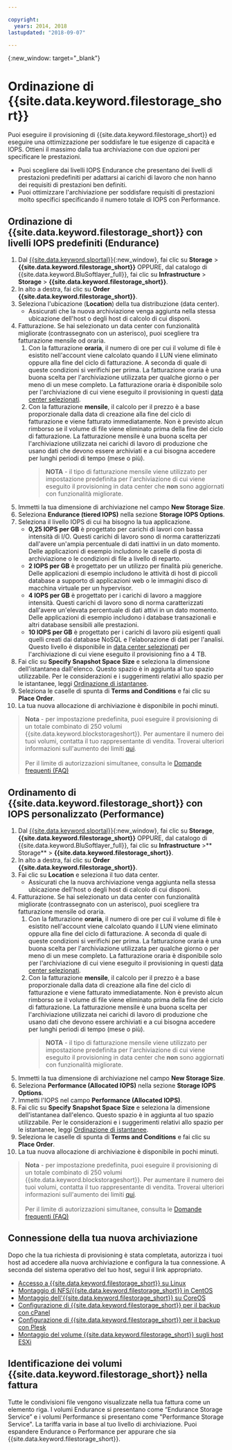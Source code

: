 ```yaml
---

copyright:
  years: 2014, 2018
lastupdated: "2018-09-07"

---
```

{:new_window: target="_blank"}

# Ordinazione di {{site.data.keyword.filestorage_short}}

Puoi eseguire il provisioning di {{site.data.keyword.filestorage_short}} ed eseguire una ottimizzazione per soddisfare le tue esigenze di capacità e IOPS. Ottieni il massimo dalla tua archiviazione con due opzioni per specificare le prestazioni.

- Puoi scegliere dai livelli IOPS Endurance che presentano dei livelli di prestazioni predefiniti per adattarsi ai carichi di lavoro che non hanno dei requisiti di prestazioni ben definiti.
- Puoi ottimizzare l'archiviazione per soddisfare requisiti di prestazioni molto specifici specificando il numero totale di IOPS con Performance.

## Ordinazione di {{site.data.keyword.filestorage_short}} con livelli IOPS predefiniti (Endurance)

1. Dal [{{site.data.keyword.slportal}}](https://control.softlayer.com/){:new_window}, fai clic su **Storage** > **{{site.data.keyword.filestorage_short}}** OPPURE, dal catalogo di {{site.data.keyword.BluSoftlayer_full}}, fai clic su **Infrastructure** > **Storage** > **{{site.data.keyword.filestorage_short}}**.
2. In alto a destra, fai clic su **Order {{site.data.keyword.filestorage_short}}**.
3. Seleziona l'ubicazione (**Location**) della tua distribuzione (data center).
   - Assicurati che la nuova archiviazione venga aggiunta nella stessa ubicazione dell'host o degli host di calcolo di cui disponi.
4. Fatturazione. Se hai selezionato un data center con funzionalità migliorate (contrassegnato con un asterisco), puoi scegliere tra fatturazione mensile od oraria.
     1. Con la fatturazione **oraria**, il numero di ore per cui il volume di file è esistito nell'account viene calcolato quando il LUN viene eliminato oppure alla fine del ciclo di fatturazione. A seconda di quale di queste condizioni si verifichi per prima. La fatturazione oraria è una buona scelta per l'archiviazione utilizzata per qualche giorno o per meno di un mese completo. La fatturazione oraria è disponibile solo per l'archiviazione di cui viene eseguito il provisioning in questi [data center selezionati](new-ibm-block-and-file-storage-location-and-features.html).
     2. Con la fatturazione **mensile**, il calcolo per il prezzo è a base proporzionale dalla data di creazione alla fine del ciclo di fatturazione e viene fatturato immediatamente. Non è previsto alcun rimborso se il volume di file viene eliminato prima della fine del ciclo di fatturazione. La fatturazione mensile è una buona scelta per l'archiviazione utilizzata nei carichi di lavoro di produzione che usano dati che devono essere archiviati e a cui bisogna accedere per lunghi periodi di tempo (mese o più).
        >**NOTA** - il tipo di fatturazione mensile viene utilizzato per impostazione predefinita per l'archiviazione di cui viene eseguito il provisioning in data center che **non** sono aggiornati con funzionalità migliorate.
5. Immetti la tua dimensione di archiviazione nel campo **New Storage Size**.
6. Seleziona **Endurance (tiered IOPS)** nella sezione **Storage IOPS Options**.
7. Seleziona il livello IOPS di cui ha bisogno la tua applicazione.
    - **0,25 IOPS per GB** è progettato per carichi di lavori con bassa intensità di I/O. Questi carichi di lavoro sono di norma caratterizzati dall'avere un'ampia percentuale di dati inattivi in un dato momento. Delle applicazioni di esempio includono le caselle di posta di archiviazione o le condizioni di file a livello di reparto.
    - **2 IOPS per GB** è progettato per un utilizzo per finalità più generiche. Delle applicazioni di esempio includono le attività di host di piccoli database a supporto di applicazioni web o le immagini disco di macchina virtuale per un hypervisor.
    - **4 IOPS per GB** è progettato per i carichi di lavoro a maggiore intensità. Questi carichi di lavoro sono di norma caratterizzati dall'avere un'elevata percentuale di dati attivi in un dato momento. Delle applicazioni di esempio includono i database transazionali e altri database sensibili alle prestazioni.
    - **10 IOPS per GB** è progettato per i carichi di lavoro più esigenti quali quelli creati dai database NoSQL e l'elaborazione di dati per l'analisi. Questo livello è disponibile in [data center selezionati](new-ibm-block-and-file-storage-location-and-features.html) per l'archiviazione di cui viene eseguito il provisioning fino a 4 TB.
8. Fai clic su **Specify Snapshot Space Size** e seleziona la dimensione dell'istantanea dall'elenco. Questo spazio è in aggiunta al tuo spazio utilizzabile. Per le considerazioni e i suggerimenti relativi allo spazio per le istantanee, leggi [Ordinazione di istantanee](ordering-snapshots.html).
9. Seleziona le caselle di spunta di **Terms and Conditions** e fai clic su **Place Order**.
10. La tua nuova allocazione di archiviazione è disponibile in pochi minuti.

>**Nota** - per impostazione predefinita, puoi eseguire il provisioning di un totale combinato di 250 volumi {{site.data.keyword.blockstorageshort}}. Per aumentare il numero dei tuoi volumi, contatta il tuo rappresentante di vendita. Troverai ulteriori informazioni sull'aumento dei limiti [qui](managing-storage-limits.html).<br/><br/>Per il limite di autorizzazioni simultanee, consulta le [Domande frequenti (FAQ)](faqs.html)

## Ordinamento di {{site.data.keyword.filestorage_short}} con IOPS personalizzato (Performance)

1. Dal [{{site.data.keyword.slportal}}](https://control.softlayer.com/){:new_window}, fai clic su **Storage**, **{{site.data.keyword.filestorage_short}}** OPPURE, dal catalogo di {{site.data.keyword.BluSoftlayer_full}}, fai clic su **Infrastructure** >** Storage** > **{{site.data.keyword.filestorage_short}}**.
2. In alto a destra, fai clic su **Order {{site.data.keyword.filestorage_short}}**.
3. Fai clic su **Location** e seleziona il tuo data center.
   - Assicurati che la nuova archiviazione venga aggiunta nella stessa ubicazione dell'host o degli host di calcolo di cui disponi.
4. Fatturazione. Se hai selezionato un data center con funzionalità migliorate (contrassegnato con un asterisco), puoi scegliere tra fatturazione mensile od oraria.
     1. Con la fatturazione **oraria**, il numero di ore per cui il volume di file è esistito nell'account viene calcolato quando il LUN viene eliminato oppure alla fine del ciclo di fatturazione. A seconda di quale di queste condizioni si verifichi per prima. La fatturazione oraria è una buona scelta per l'archiviazione utilizzata per qualche giorno o per meno di un mese completo. La fatturazione oraria è disponibile solo per l'archiviazione di cui viene eseguito il provisioning in questi [data center selezionati](new-ibm-block-and-file-storage-location-and-features.html).
     2. Con la fatturazione **mensile**, il calcolo per il prezzo è a base proporzionale dalla data di creazione alla fine del ciclo di fatturazione e viene fatturato immediatamente. Non è previsto alcun rimborso se il volume di file viene eliminato prima della fine del ciclo di fatturazione. La fatturazione mensile è una buona scelta per l'archiviazione utilizzata nei carichi di lavoro di produzione che usano dati che devono essere archiviati e a cui bisogna accedere per lunghi periodi di tempo (mese o più).
        >**NOTA** - il tipo di fatturazione mensile viene utilizzato per impostazione predefinita per l'archiviazione di cui viene eseguito il provisioning in data center che **non** sono aggiornati con funzionalità migliorate.
5. Immetti la tua dimensione di archiviazione nel campo **New Storage Size**.
6. Seleziona **Performance (Allocated IOPS)** nella sezione **Storage IOPS Options**.
7. Immetti l'IOPS nel campo **Performance (Allocated IOPS)**.
8. Fai clic su **Specify Snapshot Space Size** e seleziona la dimensione dell'istantanea dall'elenco. Questo spazio è in aggiunta al tuo spazio utilizzabile. Per le considerazioni e i suggerimenti relativi allo spazio per le istantanee, leggi [Ordinazione di istantanee](ordering-snapshots.html).
9. Seleziona le caselle di spunta di **Terms and Conditions** e fai clic su **Place Order**.
10. La tua nuova allocazione di archiviazione è disponibile in pochi minuti.

>**Nota** - per impostazione predefinita, puoi eseguire il provisioning di un totale combinato di 250 volumi {{site.data.keyword.blockstorageshort}}. Per aumentare il numero dei tuoi volumi, contatta il tuo rappresentante di vendita. Troverai ulteriori informazioni sull'aumento dei limiti [qui](managing-storage-limits.html).<br/><br/>Per il limite di autorizzazioni simultanee, consulta le [Domande frequenti (FAQ)](faqs.html)


## Connessione della tua nuova archiviazione

Dopo che la tua richiesta di provisioning è stata completata, autorizza i tuoi host ad accedere alla nuova archiviazione e configura la tua connessione. A seconda del sistema operativo del tuo host, segui il link appropriato.
- [Accesso a {{site.data.keyword.filestorage_short}} su Linux](accessing-file-storage-linux.html)
- [Montaggio di NFS/{{site.data.keyword.filestorage_short}} in CentOS](mounting-nsf-file-storage.html)
- [Montaggio dell'{{site.data.keyword.filestorage_short}} su CoreOS](mounting-storage-coreos.html)
- [Configurazione di {{site.data.keyword.filestorage_short}} per il backup con cPanel](configure-backup-cpanel.html)
- [Configurazione di {{site.data.keyword.filestorage_short}} per il backup con Plesk](configure-backup-plesk.html)
- [Montaggio del volume {{site.data.keyword.filestorage_short}} sugli host ESXi](architecture-guide-file-storage-vmware.html)


## Identificazione dei volumi {{site.data.keyword.filestorage_short}} nella fattura

Tutte le condivisioni file vengono visualizzate nella tua fattura come un elemento riga. I volumi Endurance si presentano come “Endurance Storage Service” e i volumi Performance si presentano come "Performance Storage Service". La tariffa varia in base al tuo livello di archiviazione. Puoi espandere Endurance o Performance per appurare che sia {{site.data.keyword.filestorage_short}}.
